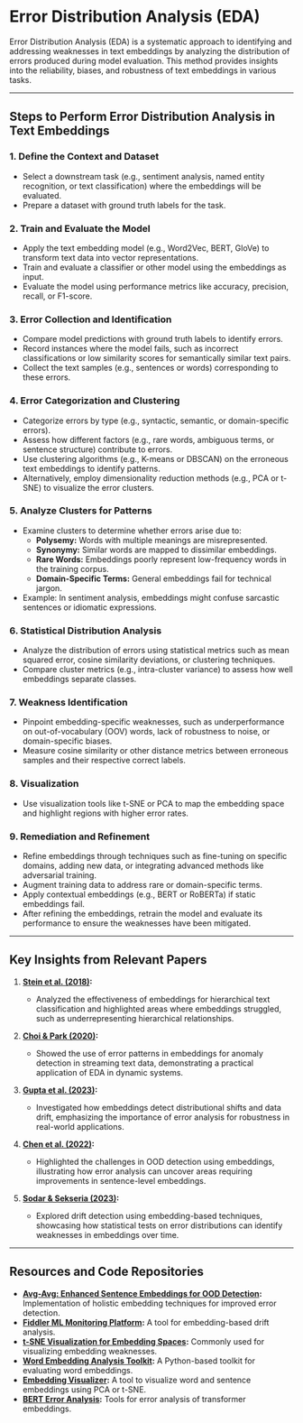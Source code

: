 # Error Distribution Analysis (EDA)

Error Distribution Analysis (EDA) is a systematic approach to identifying and addressing weaknesses in text embeddings by analyzing the distribution of errors produced during model evaluation. This method provides insights into the reliability, biases, and robustness of text embeddings in various tasks.

---

## Steps to Perform Error Distribution Analysis in Text Embeddings

### 1. **Define the Context and Dataset**

- Select a downstream task (e.g., sentiment analysis, named entity recognition, or text classification) where the embeddings will be evaluated.
- Prepare a dataset with ground truth labels for the task.

### 2. **Train and Evaluate the Model**

- Apply the text embedding model (e.g., Word2Vec, BERT, GloVe) to transform text data into vector representations.
- Train and evaluate a classifier or other model using the embeddings as input.
- Evaluate the model using performance metrics like accuracy, precision, recall, or F1-score.

### 3. **Error Collection and Identification**

- Compare model predictions with ground truth labels to identify errors.
- Record instances where the model fails, such as incorrect classifications or low similarity scores for semantically similar text pairs.
- Collect the text samples (e.g., sentences or words) corresponding to these errors.

### 4. **Error Categorization and Clustering**

- Categorize errors by type (e.g., syntactic, semantic, or domain-specific errors).
- Assess how different factors (e.g., rare words, ambiguous terms, or sentence structure) contribute to errors.
- Use clustering algorithms (e.g., K-means or DBSCAN) on the erroneous text embeddings to identify patterns.
- Alternatively, employ dimensionality reduction methods (e.g., PCA or t-SNE) to visualize the error clusters.

### 5. **Analyze Clusters for Patterns**

- Examine clusters to determine whether errors arise due to:
  - **Polysemy:** Words with multiple meanings are misrepresented.
  - **Synonymy:** Similar words are mapped to dissimilar embeddings.
  - **Rare Words:** Embeddings poorly represent low-frequency words in the training corpus.
  - **Domain-Specific Terms:** General embeddings fail for technical jargon.
- Example: In sentiment analysis, embeddings might confuse sarcastic sentences or idiomatic expressions.

### 6. **Statistical Distribution Analysis**

- Analyze the distribution of errors using statistical metrics such as mean squared error, cosine similarity deviations, or clustering techniques.
- Compare cluster metrics (e.g., intra-cluster variance) to assess how well embeddings separate classes.

### 7. **Weakness Identification**

- Pinpoint embedding-specific weaknesses, such as underperformance on out-of-vocabulary (OOV) words, lack of robustness to noise, or domain-specific biases.
- Measure cosine similarity or other distance metrics between erroneous samples and their respective correct labels.

### 8. **Visualization**

- Use visualization tools like t-SNE or PCA to map the embedding space and highlight regions with higher error rates.

### 9. **Remediation and Refinement**

- Refine embeddings through techniques such as fine-tuning on specific domains, adding new data, or integrating advanced methods like adversarial training.
- Augment training data to address rare or domain-specific terms.
- Apply contextual embeddings (e.g., BERT or RoBERTa) if static embeddings fail.
- After refining the embeddings, retrain the model and evaluate its performance to ensure the weaknesses have been mitigated.

---

## Key Insights from Relevant Papers

1. **[Stein et al. (2018)](https://consensus.app/papers/an-analysis-of-hierarchical-text-classification-using-stein-jaques/a2aeacca0fdd53d9b0cd0e440e46a31c/?utm_source=chatgpt):**
   
   - Analyzed the effectiveness of embeddings for hierarchical text classification and highlighted areas where embeddings struggled, such as underrepresenting hierarchical relationships.

2. **[Choi & Park (2020)](https://consensus.app/papers/emerging-topic-detection-using-text-embedding-and-anomaly-choi-park/0f025514483f5b69a6196447ed8e7d7d/?utm_source=chatgpt):**
   
   - Showed the use of error patterns in embeddings for anomaly detection in streaming text data, demonstrating a practical application of EDA in dynamic systems.

3. **[Gupta et al. (2023)](https://consensus.app/papers/measuring-distributional-shifts-in-text-the-advantage-of-gupta-rastegarpanah/e02c661a990650af82f8cfe46cd4ff85/?utm_source=chatgpt):**
   
   - Investigated how embeddings detect distributional shifts and data drift, emphasizing the importance of error analysis for robustness in real-world applications.

4. **[Chen et al. (2022)](https://consensus.app/papers/holistic-sentence-embeddings-for-better-chen-bi/7a8d84173874511b91577ecd1916076d/?utm_source=chatgpt):**
   
   - Highlighted the challenges in OOD detection using embeddings, illustrating how error analysis can uncover areas requiring improvements in sentence-level embeddings.

5. **[Sodar & Sekseria (2023)](https://consensus.app/papers/detecting-covariate-drift-in-text-data-using-document-sodar-sekseria/3e5012811f2a5150b10a69c97e8ea9e7/?utm_source=chatgpt):**
   
   - Explored drift detection using embedding-based techniques, showcasing how statistical tests on error distributions can identify weaknesses in embeddings over time.

---

## Resources and Code Repositories

- **[Avg-Avg: Enhanced Sentence Embeddings for OOD Detection](https://github.com/lancopku/Avg-Avg):** Implementation of holistic embedding techniques for improved error detection.
- **[Fiddler ML Monitoring Platform](https://consensus.app/papers/measuring-distributional-shifts-in-text-the-advantage-of-gupta-rastegarpanah/e02c661a990650af82f8cfe46cd4ff85/?utm_source=chatgpt):** A tool for embedding-based drift analysis.
- **[t-SNE Visualization for Embedding Spaces](https://github.com/dominiek/t-SNE):** Commonly used for visualizing embedding weaknesses.
- **[Word Embedding Analysis Toolkit](https://github.com/kudkudak/word-embeddings-benchmarks):** A Python-based toolkit for evaluating word embeddings.
- **[Embedding Visualizer](https://github.com/TeamHG-Memex/eli5):** A tool to visualize word and sentence embeddings using PCA or t-SNE.
- **[BERT Error Analysis](https://github.com/google-research/bert):** Tools for error analysis of transformer embeddings.

